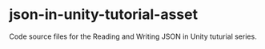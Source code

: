 # json-in-unity-tutorial-asset
Code source files for the Reading and Writing JSON in Unity tuturial series.
